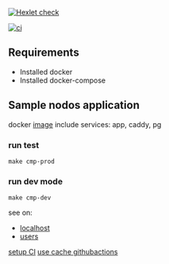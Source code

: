 [![Hexlet check](https://github.com/DK-2013/devops-for-programmers-project-lvl1/workflows/hexlet-check/badge.svg)](https://github.com/DK-2013/devops-for-programmers-project-lvl1/actions)

[![ci](https://github.com/DK-2013/devops-for-programmers-project-lvl1/actions/workflows/push.yml/badge.svg?branch=master)](https://github.com/DK-2013/devops-for-programmers-project-lvl1/actions/workflows/push.yml)

## Requirements
* Installed docker
* Installed docker-compose

## Sample nodos application
docker [image](https://hub.docker.com/repository/docker/kdm1/devops-for-programmers-project-lvl1)
include services: app, caddy, pg

### run test
```shell
make cmp-prod
```
### run dev mode
```shell
make cmp-dev
```


see on:
* [localhost](http://localhost)
* [users](http://localhost/users)

[setup CI](https://docs.docker.com/ci-cd/github-actions/)
[use cache githubactions](https://dev.to/dtinth/caching-docker-builds-in-github-actions-which-approach-is-the-fastest-a-research-18ei)
